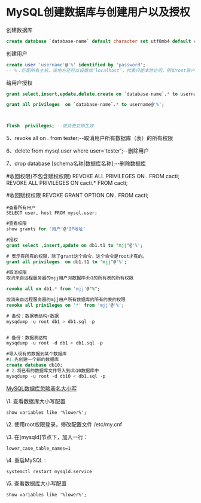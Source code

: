 # MySQL创建数据库与创建用户以及授权

创建数据库

```sql
create database `database-name` default character set utf8mb4 default collate utf8mb4_general_ci;
```

创建用户

```sql
create user 'username'@'%' identified by 'password';
-- %：匹配所有主机，该地方还可以设置成‘localhost’，代表只能本地访问，例如root账户默认为‘localhost‘
```

给用户授权

```sql 
grant select,insert,update,delete,create on `database-name`.* to username;

grant all privileges  on `database-name`.* to username@'%';



flush  privileges; --使变更立即生效

```

5、revoke all on *.* from tester;--取消用户所有数据库（表）的所有权限

6、delete from mysql.user where user='tester';--删除用户

7、drop database [schema名称|数据库名称];--删除数据库

#收回权限(不包含赋权权限)
REVOKE ALL PRIVILEGES ON *.* FROM cacti;
REVOKE ALL PRIVILEGES ON cacti.* FROM cacti;

#收回赋权权限
REVOKE GRANT OPTION ON *.* FROM cacti;

```
#查看所有用户
SELECT user, host FROM mysql.user;
```

```sql
#查看权限
show grants for '用户'@'IP地址'

#授权
grant select ,insert,update on db1.t1 to "mjj"@'%';

# 表示有所有的权限，除了grant这个命令，这个命令是root才有的。
grant all privileges  on db1.t1 to "mjj"@'%';

#取消权限
取消来自远程服务器的mjj用户对数据库db1的所有表的所有权限

revoke all on db1.* from 'mjj'@"%";  

取消来自远程服务器的mjj用户所有数据库的所有的表的权限
revoke all privileges on '*' from 'mjj'@'%';
```





```sql
# 备份：数据表结构+数据
mysqdump -u root db1 > db1.sql -p


# 备份：数据表结构
mysqdump -u root -d db1 > db1.sql -p

#导入现有的数据到某个数据库
#1.先创建一个新的数据库
create database db10;
# 2.将已有的数据库文件导入到db10数据库中
mysqdump -u root -d db10 < db1.sql -p
```





[MySQL数据库忽略表名大小写](https://www.cnblogs.com/juihai/p/12160201.html)

\1. 查看数据库大小写配置

```
show variables like '%lower%';
```

 \2. 使用root权限登录，修改配置文件 /etc/my.cnf

\3. 在[mysqld]节点下，加入一行： 

```
lower_case_table_names=1
```

\4. 重启MySQL : 

```
systemctl restart mysqld.service
```

\5. 查看数据库大小写配置

```
show variables like '%lower%';
```